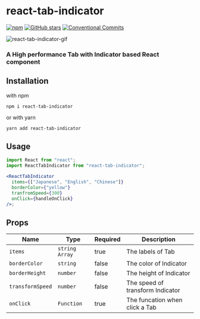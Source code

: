 # react-tab-indicator

[![npm](https://img.shields.io/npm/v/react-tab-indicator.svg)](https://github.com/NagaiKoki/react-tab-indicator)
[![GitHub stars](https://img.shields.io/github/stars/NagaiKoki/react-tab-indicator.svg)](https://github.com/NagaiKoki/react-tab-indicator/stargazers)
[![Conventional Commits](https://img.shields.io/badge/Conventional%20Commits-1.0.0-yellow.svg)](https://conventionalcommits.org)

![react-tab-indicator-gif](https://user-images.githubusercontent.com/50698194/105572143-af285400-5d98-11eb-8b37-2ff717d07d97.gif)

### A High performance Tab with Indicator based React component

## Installation

with npm

```shell
npm i react-tab-indicator
```

or with yarn

```shell
yarn add react-tab-indicator
```

## Usage

```jsx
import React from "react";
import ReactTabIndicator from "react-tab-indicator";

<ReactTabIndicator
  items={["Japanese", "English", "Chinese"]}
  borderColor={"yellow"}
  tranfromSpeed={300}
  onClick={handleOnClick}
/>;
```

## Props

| Name             | Type           | Required | Description                      |
| ---------------- | -------------- | -------- | -------------------------------- |
| `items`          | `string Array` | true     | The labels of Tab                |
| `borderColor`    | `string`       | false    | The color of Indicator           |
| `borderHeight`   | `number`       | false    | The height of Indicator          |
| `transformSpeed` | `number`       | false    | The speed of transform Indicator |
| `onClick`        | `Function`     | true     | The funcation when click a Tab   |

